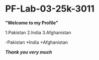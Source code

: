 # PF-Lab-03-25k-3011
**"Welcome to my Profile"**

1.Pakistan
2.India
3.Afghanistan

-Pakistan
*India
+Afghanistan

***Thank you very much***

